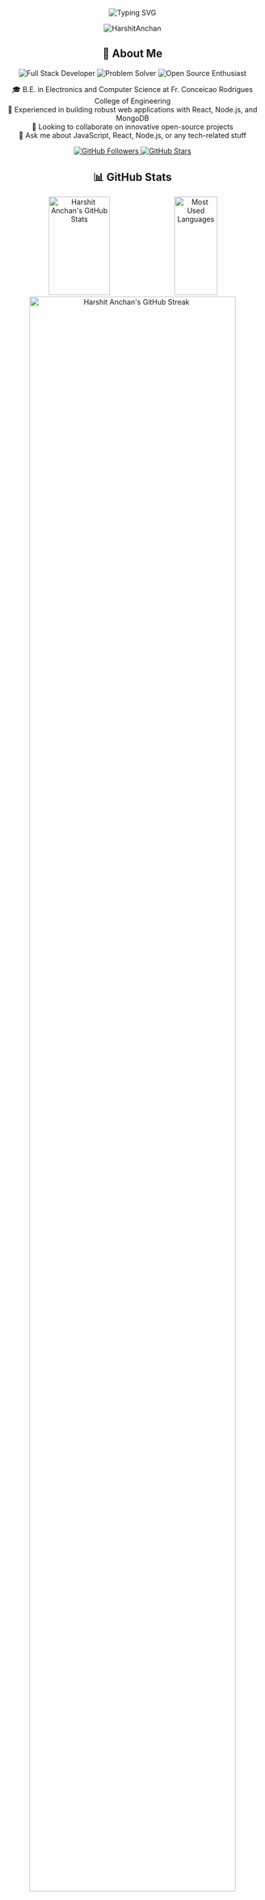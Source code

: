 <div align="center">
  <img src="https://readme-typing-svg.demolab.com?font=Fira+Code&size=30&duration=3000&pause=1000&color=2F81F7&center=true&vCenter=true&width=435&lines=Hi+there%2C+I'm+Harshit;Welcome+to+my+GitHub!;Full-Stack+Developer;Always+learning+new+things" alt="Typing SVG" />
</div>

<p align="center">
  <img src="https://komarev.com/ghpvc/?username=HarshitAnchan&label=Profile%20views&color=2F81F7&style=flat" alt="HarshitAnchan" />
</p>

<h2 align="center">🚀 About Me</h2>

<p align="center">
  <img src="https://img.shields.io/badge/Full%20Stack-Developer-blue?style=for-the-badge&logo=react" alt="Full Stack Developer" />
  <img src="https://img.shields.io/badge/Problem-Solver-green?style=for-the-badge&logo=leetcode" alt="Problem Solver" />
  <img src="https://img.shields.io/badge/Open%20Source-Enthusiast-orange?style=for-the-badge&logo=github" alt="Open Source Enthusiast" />
</p>

<p align="center">
  🎓 B.E. in Electronics and Computer Science at Fr. Conceicao Rodrigues College of Engineering<br>
  💼 Experienced in building robust web applications with React, Node.js, and MongoDB<br>
  👯 Looking to collaborate on innovative open-source projects<br>
  💬 Ask me about JavaScript, React, Node.js, or any tech-related stuff<br>
</p>

<p align="center">
  <a href="https://github.com/HarshitAnchan?tab=followers">
    <img src="https://img.shields.io/github/followers/HarshitAnchan?label=Followers&logo=GitHub&style=for-the-badge" alt="GitHub Followers" />
  </a>
  <a href="https://github.com/HarshitAnchan?tab=stars">
    <img src="https://img.shields.io/github/stars/HarshitAnchan?label=Stars&logo=GitHub&style=for-the-badge" alt="GitHub Stars" />
  </a>
</p>

<h2 align="center">📊 GitHub Stats</h2>

<div align="center">
  <img width="49%" height="195px" src="https://github-readme-stats.vercel.app/api?username=HarshitAnchan&show_icons=true&count_private=true&hide_border=true&title_color=2F81F7&icon_color=2F81F7&text_color=c9d1d9&bg_color=0d1117" alt="Harshit Anchan's GitHub Stats" /> 
  <img width="41%" height="195px" src="https://github-readme-stats.vercel.app/api/top-langs/?username=HarshitAnchan&layout=compact&hide_border=true&title_color=2F81F7&text_color=c9d1d9&bg_color=0d1117" alt="Most Used Languages" />
</div>

<div align="center">
  <img width="90%" src="https://github-readme-streak-stats.herokuapp.com/?user=HarshitAnchan&theme=tokyonight&hide_border=true&stroke=2F81F7&background=0D1117&ring=2F81F7&fire=2F81F7&currStreakLabel=2F81F7" alt="Harshit Anchan's GitHub Streak" />
</div>

<div align="center">
  <img width="90%" src="https://github-readme-activity-graph.vercel.app/graph?username=HarshitAnchan&bg_color=0D1117&color=2F81F7&line=2F81F7&point=FFFFFF&hide_border=true" alt="Harshit Anchan's Contribution Graph" />
</div>

<h2 align="center">🚀 Technologies & Tools</h2>

<div align="center">
  <table>
    <tr>
      <td align="center" width="96">
        <a href="#java">
          <img src="https://techstack-generator.vercel.app/java-icon.svg" alt="icon" width="65" height="65" />
        </a>
        <br>Java
      </td>
      <td align="center" width="96">
        <a href="#typescript">
          <img src="https://techstack-generator.vercel.app/ts-icon.svg" alt="icon" width="65" height="65" />
        </a>
        <br>TypeScript
      </td>
      <td align="center" width="96">
        <a href="#javascript">
          <img src="https://techstack-generator.vercel.app/js-icon.svg" alt="icon" width="65" height="65" />
        </a>
        <br>JavaScript
      </td>
      <td align="center" width="96">
        <a href="#react">
          <img src="https://techstack-generator.vercel.app/react-icon.svg" alt="icon" width="65" height="65" />
        </a>
        <br>React
      </td>
      <td align="center" width="96">
        <a href="#nextjs">
          <img src="https://cdn.jsdelivr.net/gh/devicons/devicon/icons/nextjs/nextjs-original.svg" alt="icon" width="65" height="65" />
        </a>
        <br>Next.js
      </td>
    </tr>
    <tr>
      <td align="center" width="96">
        <a href="#nodejs">
          <img src="https://techstack-generator.vercel.app/nginx-icon.svg" alt="icon" width="65" height="65" />
        </a>
        <br>Nginx
      </td>
      <td align="center" width="96">
        <a href="#expressjs">
          <img src="https://cdn.jsdelivr.net/gh/devicons/devicon/icons/express/express-original.svg" alt="icon" width="65" height="65" />
        </a>
        <br>Express.js
      </td>
      <td align="center" width="96">
        <a href="#nodejs">
          <img src="https://cdn.jsdelivr.net/gh/devicons/devicon/icons/nodejs/nodejs-original.svg" alt="icon" width="65" height="65" />
        </a>
        <br>Node.js
      </td>
      <td align="center" width="96">
        <a href="#mongodb">
          <img src="https://cdn.jsdelivr.net/gh/devicons/devicon/icons/mongodb/mongodb-original.svg" alt="icon" width="65" height="65" />
        </a>
        <br>MongoDB
      </td>
      <td align="center" width="96">
        <a href="#mysql">
          <img src="https://techstack-generator.vercel.app/mysql-icon.svg" alt="icon" width="65" height="65" />
        </a>
        <br>MySQL
      </td>
    </tr>
    <tr>
      <td align="center" width="96">
        <a href="#docker">
          <img src="https://techstack-generator.vercel.app/docker-icon.svg" alt="icon" width="65" height="65" />
        </a>
        <br>Docker
      </td>
      <td align="center" width="96">
        <a href="#aws">
          <img src="https://techstack-generator.vercel.app/aws-icon.svg" alt="icon" width="65" height="65" />
        </a>
        <br>AWS
      </td>
      <td align="center" width="96">
        <a href="#git">
          <img src="https://techstack-generator.vercel.app/github-icon.svg" alt="icon" width="65" height="65" />
        </a>
        <br>Git
      </td>
      <td align="center" width="96">
        <a href="#postman">
          <img src="https://www.vectorlogo.zone/logos/getpostman/getpostman-icon.svg" alt="icon" width="65" height="65" />
        </a>
        <br>Postman
      </td>
      <td align="center" width="96">
        <a href="#firebase">
          <img src="https://cdn.jsdelivr.net/gh/devicons/devicon/icons/firebase/firebase-plain.svg" alt="icon" width="65" height="65" />
        </a>
        <br>Firebase
      </td>
    </tr>
  </table>
</div>



<div align="center">
<h2 align="center">🏆 My GitHub Contributions and Stats 🏆</h2>

<div align="center">
  <img src="https://github-profile-summary-cards.vercel.app/api/cards/profile-details?username=HarshitAnchan&theme=github_dark" alt="GitHub Profile Summary" />
</div>

<div align="center">
  <img src="https://github-profile-summary-cards.vercel.app/api/cards/stats?username=HarshitAnchan&theme=github_dark" alt="GitHub Stats" />
  <img src="https://github-profile-summary-cards.vercel.app/api/cards/productive-time?username=HarshitAnchan&theme=github_dark" alt="Contribution Time of Day" />
</div>

<div align="center">
  <img src="https://github-profile-summary-cards.vercel.app/api/cards/repos-per-language?username=HarshitAnchan&theme=github_dark" alt="Top Languages by Repo" />
  <img src="https://github-profile-summary-cards.vercel.app/api/cards/most-commit-language?username=HarshitAnchan&theme=github_dark" alt="Top Languages by Commit" />
</div>

<h2 align="center">📫 Connect with me</h2>

<p align="center">
  <a href="https://linkedin.com/in/harshitanchan" target="_blank">
    <img src="https://img.shields.io/badge/LinkedIn-%230077B5.svg?style=for-the-badge&logo=linkedin&logoColor=white" alt="LinkedIn" />
  </a>
  <a href="mailto:harshitanchan647@gmail.com">
    <img src="https://img.shields.io/badge/Gmail-D14836?style=for-the-badge&logo=gmail&logoColor=white" alt="Email" />
  </a>
  <a href="https://github.com/HarshitAnchan" target="_blank">
    <img src="https://img.shields.io/badge/GitHub-%23121011.svg?style=for-the-badge&logo=github&logoColor=white" alt="GitHub" />
  </a>
</p>
